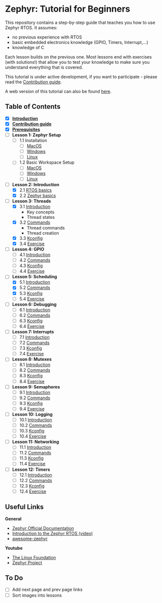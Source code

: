 # Zephyr: Tutorial for Beginners

This repository contains a step-by-step guide that teaches you how to use Zephyr RTOS. It assumes:
- no previous experience with RTOS
- basic embedded electronics knowledge (GPIO, Timers, Interrupt,...)
- knowledge of C

Each lesson builds on the previous one. Most lessons end with exercises (with solutions!) that allow you to test your knowledge to make sure you understand everything that is covered.

This tutorial is under active development, if you want to participate - please read the [Contribution guide](docs/Contributions.md).

A web version of this tutorial can also be found [here](https://maksimdrachov.github.io/zephyr-rtos-tutorial).

## Table of Contents

- [x] **[Introduction](docs/Introduction.md)**
- [x] **[Contribution guide](docs/Contributions.md)**
- [x] **[Prerequisites](docs/Prerequisites.md)**
- [ ] **Lesson 1: Zephyr Setup** 
  - [ ] 1.1 Installation
    - [ ] [MacOS](docs/lesson01/install/mac-os.md)
    - [ ] [Windows](docs/lesson01/install/windows.md)
    - [ ] [Linux](docs/lesson01/install/linux.md)
  - [ ] 1.2 Basic Workspace Setup
    - [ ] [MacOS](docs/lesson01/setup/mac-os.md)
    - [ ] [Windows](docs/lesson01/setup/windows.md)
    - [ ] [Linux](docs/lesson01/setup/linux.md)

- [ ] **Lesson 2: Introduction**
  - [x] 2.1 [RTOS basics](docs/lesson02/rtos-basics.md)
  - [x] 2.2 [Zephyr basics](docs/lesson02/zephyr-structure.md)
  
- [ ] **Lesson 3: Threads**
  - [x] 3.1 [Introduction](docs/lesson03/introduction.md)
    - Key concepts
    - Thread states
  - [x] 3.2 [Commands](docs/lesson03/commands.md)
    - Thread commands
    - Thread creation
  - [x] 3.3 [Kconfig](docs/lesson03/kconfig.md)
  - [x] 3.4 [Exercise](docs/lesson03/exercise.md)

- [ ] **Lesson 4: GPIO**
  - [ ] 4.1 [Introduction](docs/lesson04/introduction.md)
  - [ ] 4.2 [Commands](docs/lesson04/commands.md)
  - [ ] 4.3 [Kconfig](docs/lesson04/kconfig.md)
  - [ ] 4.4 [Exercise](docs/lesson04/exercise.md)
  
- [ ] **Lesson 5: Scheduling**
  - [x] 5.1 [Introduction](docs/lesson05/introduction.md)
  - [x] 5.2 [Commands](docs/lesson05/commands.md)
  - [x] 5.3 [Kconfig](docs/lesson05/kconfig.md)
  - [ ] 5.4 [Exercise](docs/lesson05/exercise.md)

- [ ] **Lesson 6: Debugging**
  - [ ] 6.1 [Introduction](docs/lesson06/introduction.md)
  - [ ] 6.2 [Commands](docs/lesson06/commands.md)
  - [ ] 6.3 [Kconfig](docs/lesson06/kconfig.md)
  - [ ] 6.4 [Exercise](docs/lesson06/exercise.md)

- [ ] **Lesson 7: Interrupts** 
  - [ ] 7.1 [Introduction](docs/lesson07/introduction.md)
  - [ ] 7.2 [Commands](docs/lesson07/commands.md)
  - [ ] 7.3 [Kconfig](docs/lesson07/kconfig.md)
  - [ ] 7.4 [Exercise](docs/lesson07/exercise.md)

- [ ] **Lesson 8: Mutexes**
  - [ ] 8.1 [Introduction](docs/lesson08/introduction.md)
  - [ ] 8.2 [Commands](docs/lesson08/commands.md)
  - [ ] 8.3 [Kconfig](docs/lesson08/kconfig.md)
  - [ ] 8.4 [Exercise](docs/lesson08/exercise.md)

- [ ] **Lesson 9: Semaphores**
  - [ ] 9.1 [Introduction](docs/lesson09/introduction.md)
  - [ ] 9.2 [Commands](docs/lesson09/commands.md)
  - [ ] 9.3 [Kconfig](docs/lesson09/kconfig.md)
  - [ ] 9.4 [Exercise](docs/lesson09/exercise.md)

- [ ] **Lesson 10: Logging**
  - [ ] 10.1 [Introduction](docs/lesson10/introduction.md)
  - [ ] 10.2 [Commands](docs/lesson10/commands.md)
  - [ ] 10.3 [Kconfig](docs/lesson10/kconfig.md)
  - [ ] 10.4 [Exercise](docs/lesson10/exercise.md)

- [ ] **Lesson 11: Networking**
  - [ ] 11.1 [Introduction](docs/lesson11/introduction.md)
  - [ ] 11.2 [Commands](docs/lesson11/commands.md)
  - [ ] 11.3 [Kconfig](docs/lesson11/kconfig.md)
  - [ ] 11.4 [Exercise](docs/lesson11/exercise.md)

- [ ] **Lesson 12: Timers**
  - [ ] 12.1 [Introduction](docs/lesson12/introduction.md)
  - [ ] 12.2 [Commands](docs/lesson12/commands.md)
  - [ ] 12.3 [Kconfig](docs/lesson12/kconfig.md)
  - [ ] 12.4 [Exercise](docs/lesson12/exercise.md)

## Useful Links
**General**
- [Zephyr Official Documentation](https://docs.zephyrproject.org/latest/)
- [Introduction to the Zephyr RTOS (video)](https://www.youtube.com/watch?v=jR5E5Kz9A-k)
- [awesome-zephyr](https://github.com/fkromer/awesome-zephyr)

**Youtube**
- [The Linux Foundation](https://www.youtube.com/c/LinuxfoundationOrg/search?query=zephyr)
- [Zephyr Project](https://www.youtube.com/c/ZephyrProject/videos)

## To Do
- [ ] Add next page and prev page links
- [ ] Sort images into lessons